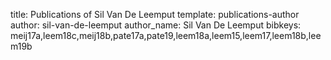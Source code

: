 title: Publications of Sil Van De Leemput
template: publications-author
author: sil-van-de-leemput
author_name: Sil Van De Leemput
bibkeys: meij17a,leem18c,meij18b,pate17a,pate19,leem18a,leem15,leem17,leem18b,leem19b